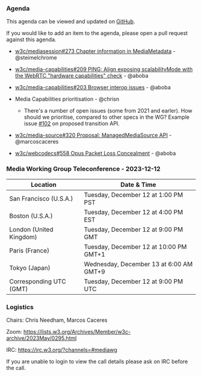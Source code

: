 ### Agenda

This agenda can be viewed and updated on [GitHub](https://github.com/w3c/media-wg/blob/main/meetings/2023-12-12-Media_Working_Group_Teleconference-agenda.md).

If you would like to add an item to the agenda, please open a pull request against this agenda.

* [w3c/mediasession#273 Chapter information in MediaMetadata](https://github.com/w3c/mediasession/issues/273) - @steimelchrome

* [w3c/media-capabilities#209 PING: Align exposing scalabilityMode with the WebRTC "hardware capabilities" check](https://github.com/w3c/media-capabilities/issues/209) - @aboba

* [w3c/media-capabilities#203 Browser interop issues](https://github.com/w3c/media-capabilities/issues/203) - @aboba

* Media Capabilities prioritisation - @chrisn
  *  There's a number of open issues (some from 2021 and earler). How should we prioritise, compared to other specs in the WG? Example issue [#102](https://github.com/w3c/media-capabilities/issues/102) on proposed transition API.

* [w3c/media-source#320 Proposal: ManagedMediaSource API](https://github.com/w3c/media-source/issues/320) - @marcoscaceres

* [w3c/webcodecs#558 Opus Packet Loss Concealment](https://github.com/w3c/webcodecs/issues/558) - @aboba

### Media Working Group Teleconference - 2023-12-12

| Location | Date & Time |
| -------- | ----------- |
| San Francisco (U.S.A.) | Tuesday, December 12 at 1:00 PM PST |
| Boston (U.S.A.) | Tuesday, December 12 at 4:00 PM EST |
| London (United Kingdom) | Tuesday, December 12 at 9:00 PM GMT |
| Paris (France) | Tuesday, December 12 at 10:00 PM GMT+1 |
| Tokyo (Japan) | Wednesday, December 13 at 6:00 AM GMT+9 |
| Corresponding UTC (GMT) | Tuesday, December 12 at 9:00 PM UTC |

### Logistics

Chairs: Chris Needham, Marcos Caceres

Zoom: https://lists.w3.org/Archives/Member/w3c-archive/2023May/0295.html

IRC: https://irc.w3.org/?channels=#mediawg

If you are unable to login to view the call details please ask on IRC before the call.
